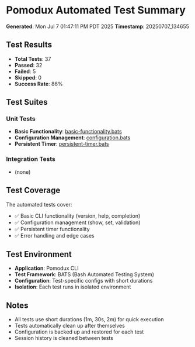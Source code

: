 # Pomodux Automated Test Summary

**Generated**: Mon Jul  7 01:47:11 PM PDT 2025
**Timestamp**: 20250707_134655

## Test Results

- **Total Tests**: 37
- **Passed**: 32
- **Failed**: 5
- **Skipped**: 0
- **Success Rate**: 86%

## Test Suites

### Unit Tests
- **Basic Functionality**: [basic-functionality.bats](/home/ritchie/workspace/pomodux/tests/reports/basic-functionality-20250707_134655.tap)
- **Configuration Management**: [configuration.bats](/home/ritchie/workspace/pomodux/tests/reports/configuration-20250707_134655.tap)
- **Persistent Timer**: [persistent-timer.bats](/home/ritchie/workspace/pomodux/tests/reports/persistent-timer-20250707_134655.tap)

### Integration Tests
- (none)

## Test Coverage

The automated tests cover:

- ✅ Basic CLI functionality (version, help, completion)
- ✅ Configuration management (show, set, validation)
- ✅ Persistent timer functionality
- ✅ Error handling and edge cases

## Test Environment

- **Application**: Pomodux CLI
- **Test Framework**: BATS (Bash Automated Testing System)
- **Configuration**: Test-specific configs with short durations
- **Isolation**: Each test runs in isolated environment

## Notes

- All tests use short durations (1m, 30s, 2m) for quick execution
- Tests automatically clean up after themselves
- Configuration is backed up and restored for each test
- Session history is cleaned between tests

